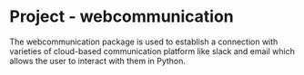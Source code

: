 # Project - webcommunication

The webcommunication package is used to establish a connection with varieties of cloud-based communication platform like slack and email which allows the user to interact with them in Python.
